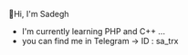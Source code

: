 🫡Hi, I'm Sadegh
 - I'm currently learning PHP and C++ ...  
 - you can find me in Telegram -> ID : sa_trx
 
